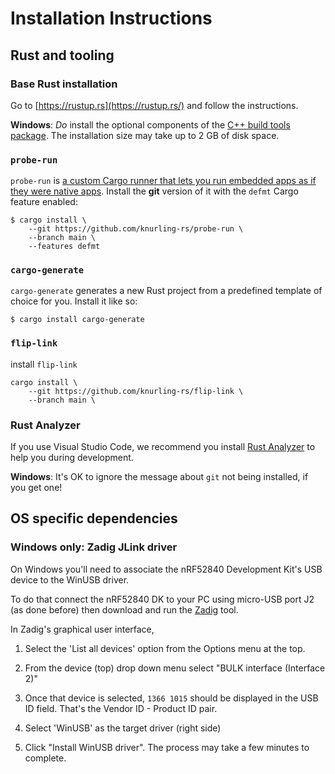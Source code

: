 # Installation Instructions

## Rust and tooling

### Base Rust installation

Go to [https://rustup.rs](https://rustup.rs/) and follow the instructions.

**Windows**: *Do* install the optional components of the [C++ build tools package](https://visualstudio.microsoft.com/visual-cpp-build-tools/). The installation size may take up to 2 GB of disk space.

### `probe-run`

`probe-run` is [a custom Cargo runner that lets you run embedded apps as if they were native apps][probe-run-post]. Install the **git** version of it with the `defmt` Cargo feature enabled:

[`probe-run`]: https://crates.io/crates/probe-run
[probe-run-post]: https://ferrous-systems.com/blog/probe-run/

~~~ console
$ cargo install \
    --git https://github.com/knurling-rs/probe-run \
    --branch main \
    --features defmt
~~~

### `cargo-generate`

`cargo-generate` generates a new Rust project from a predefined template of choice for you. Install it like so:

```console
$ cargo install cargo-generate
```

### `flip-link`

install `flip-link`

```console
cargo install \
    --git https://github.com/knurling-rs/flip-link \
    --branch main \
````

### Rust Analyzer

If you use Visual Studio Code, we recommend you install [Rust Analyzer](https://marketplace.visualstudio.com/items?itemName=matklad.rust-analyzer) to help you during development.

**Windows**: It's OK to ignore the message about `git` not being installed, if you get one!

## OS specific dependencies

### Windows only: Zadig JLink driver

On Windows you'll need to associate the nRF52840 Development Kit's USB device to the WinUSB driver.

To do that connect the nRF52840 DK to your PC using micro-USB port J2 (as done before) then download and run the [Zadig] tool.

[Zadig]: https://zadig.akeo.ie/

In Zadig's graphical user interface,

1. Select the 'List all devices' option from the Options menu at the top.

2. From the device (top) drop down menu select "BULK interface (Interface 2)"

3. Once that device is selected, `1366 1015` should be displayed in the USB ID field. That's the Vendor ID - Product ID pair.

4. Select 'WinUSB' as the target driver (right side)

5. Click "Install WinUSB driver". The process may take a few minutes to complete.

